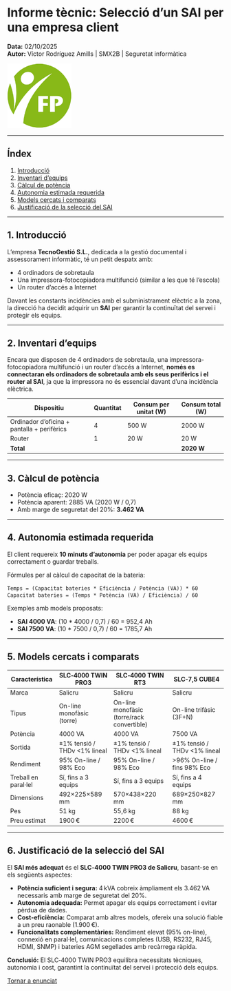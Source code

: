 # Informe tècnic: Selecció d’un SAI per una empresa client
**Data:** 02/10/2025  
**Autor:** Víctor Rodríguez Amills | SMX2B | Seguretat informàtica  

<img src="img/logo_fp.png" alt="Logo de FP de Escola Pia Santa Anna" width="150">

---

## Índex
1. [Introducció](#1-introducció)  
2. [Inventari d’equips](#2-inventari-dequips)  
3. [Càlcul de potència](#3-càlcul-de-potència)  
4. [Autonomia estimada requerida](#4-autonomia-estimada-requerida)  
5. [Models cercats i comparats](#5-models-cercats-i-comparats)  
6. [Justificació de la selecció del SAI](#6-justificació-de-la-selecció-del-sai)  

---

## 1. Introducció
L’empresa **TecnoGestió S.L.**, dedicada a la gestió documental i assessorament informàtic, té un petit despatx amb:  

- 4 ordinadors de sobretaula  
- Una impressora-fotocopiadora multifunció (similar a les que té l’escola)  
- Un router d’accés a Internet  

Davant les constants incidències amb el subministrament elèctric a la zona, la direcció ha decidit adquirir un **SAI** per garantir la continuïtat del servei i protegir els equips.

---

## 2. Inventari d’equips
Encara que disposen de 4 ordinadors de sobretaula, una impressora-fotocopiadora multifunció i un router d’accés a Internet, **només es connectaran els ordinadors de sobretaula amb els seus perifèrics i el router al SAI**, ja que la impressora no és essencial davant d’una incidència elèctrica.

| Dispositiu                         | Quantitat | Consum per unitat (W) | Consum total (W) |
|------------------------------------|-----------|----------------------|-----------------|
| Ordinador d’oficina + pantalla + perifèrics | 4         | 500 W                | 2000 W          |
| Router                              | 1         | 20 W                 | 20 W            |
| **Total**                           |           |                      | **2020 W**      |

---

## 3. Càlcul de potència
- Potència eficaç: 2020 W  
- Potència aparent: 2885 VA (2020 W / 0,7)  
- Amb marge de seguretat del 20%: **3.462 VA**  

---

## 4. Autonomia estimada requerida
El client requereix **10 minuts d’autonomia** per poder apagar els equips correctament o guardar treballs.  

Fórmules per al càlcul de capacitat de la bateria:  

```
Temps = (Capacitat bateries * Eficiència / Potència (VA)) * 60
Capacitat bateries = (Temps * Potència (VA) / Eficiència) / 60
```

Exemples amb models proposats:  

- **SAI 4000 VA**: (10 * 4000 / 0,7) / 60 = 952,4 Ah  
- **SAI 7500 VA**: (10 * 7500 / 0,7) / 60 = 1785,7 Ah  

---

## 5. Models cercats i comparats
| Característica     | SLC‑4000 TWIN PRO3                  | SLC‑4000 TWIN RT3                     | SLC‑7,5 CUBE4                     |
|-------------------|------------------------------------|--------------------------------------|----------------------------------|
| Marca             | Salicru                            | Salicru                               | Salicru                           |
| Tipus             | On-line monofàsic (torre)          | On-line monofàsic (torre/rack convertible) | On-line trifàsic (3F+N)          |
| Potència          | 4000 VA                            | 4000 VA                               | 7500 VA                           |
| Sortida           | ±1% tensió / THDv <1% lineal       | ±1% tensió / THDv <1% lineal         | ±1% tensió / THDv <1% lineal     |
| Rendiment         | 95% On-line / 98% Eco              | 95% On-line / 98% Eco                 | >96% On-line / fins 98% Eco      |
| Treball en paral·lel | Sí, fins a 3 equips               | Sí, fins a 3 equips                    | Sí, fins a 4 equips               |
| Dimensions        | 492×225×589 mm                     | 570×438×220 mm                        | 689×250×827 mm                    |
| Pes               | 51 kg                               | 55,6 kg                               | 88 kg                             |
| Preu estimat      | 1900 €                              | 2200 €                                 | 4600 €                            |

---

## 6. Justificació de la selecció del SAI
El **SAI més adequat** és el **SLC‑4000 TWIN PRO3 de Salicru**, basant-se en els següents aspectes:  

- **Potència suficient i segura:** 4 kVA cobreix àmpliament els 3.462 VA necessaris amb marge de seguretat del 20%.  
- **Autonomia adequada:** Permet apagar els equips correctament i evitar pèrdua de dades.  
- **Cost-eficiència:** Comparat amb altres models, ofereix una solució fiable a un preu raonable (1.900 €).  
- **Funcionalitats complementàries:** Rendiment elevat (95% on-line), connexió en paral·lel, comunicacions completes (USB, RS232, RJ45, HDMI, SNMP) i bateries AGM segellades amb recàrrega ràpida.  

**Conclusió:** El SLC‑4000 TWIN PRO3 equilibra necessitats tècniques, autonomia i cost, garantint la continuïtat del servei i protecció dels equips.

[Tornar a enunciat](README.md)
